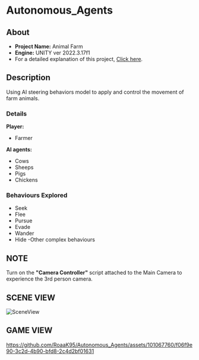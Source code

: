 # Autonomous_Agents  
## About
- **Project Name:** Animal Farm  
- **Engine:** UNITY ver 2022.3.17f1  
- For a detailed explanation of this project, [Click here](https://roaak95.github.io/Portfolio/Projects/Animal_Farm.html).
  
## Description  
Using AI steering behaviors model to apply and control the movement of farm animals.  

### Details
**Player:**  
- Farmer    

**AI agents:** 
- Cows
- Sheeps
- Pigs
- Chickens

### Behaviours Explored   
- Seek
- Flee
- Pursue
- Evade
- Wander
- Hide
-Other complex behaviours

## NOTE  
Turn on the **"Camera Controller"** script attached to the Main Camera to experience the 3rd person camera.    

## SCENE VIEW  

![SceneView](https://github.com/RoaaK95/Autonomous_Agents/assets/101067760/adc80379-07c9-4eec-908f-57e3fc73cd06)    

## GAME VIEW  

https://github.com/RoaaK95/Autonomous_Agents/assets/101067760/f06f9e90-3c2d-4b90-bfd8-2c4d2bf01631



